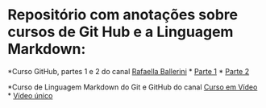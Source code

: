 # Repositório com anotações sobre cursos de Git Hub e a Linguagem Markdown:

*Curso GitHub, partes 1 e 2 do canal [Rafaella Ballerini](https://www.youtube.com/c/rafaellaballerini)
	* [Parte 1](https://www.youtube.com/watch?v=DqTITcMq68k)
	* [Parte 2](https://www.youtube.com/watch?v=UBAX-13g8OM)
	
*Curso de Linguagem Markdown do Git e GitHub do canal [Curso em Vídeo](https://www.youtube.com/c/CursoemV%C3%ADdeo)
	* [Vídeo único](https://www.youtube.com/watch?v=LntSB-gl-ZI)